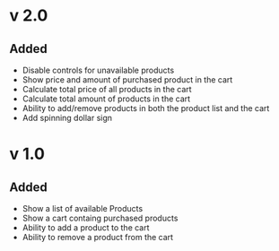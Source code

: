 # v 2.0
## Added
- Disable controls for unavailable products
- Show price and amount of purchased product in the cart
- Calculate total price of all products in the cart
- Calculate total amount of products in the cart
- Ability to add/remove products in both the product list and the cart
- Add spinning dollar sign

# v 1.0
## Added
- Show a list of available Products
- Show a cart containg purchased products
- Ability to add a product to the cart
- Ability to remove a product from the cart 